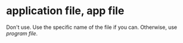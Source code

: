 # application file, app file

Don't use. Use the specific name of the file if you can. Otherwise, use *program file*.
